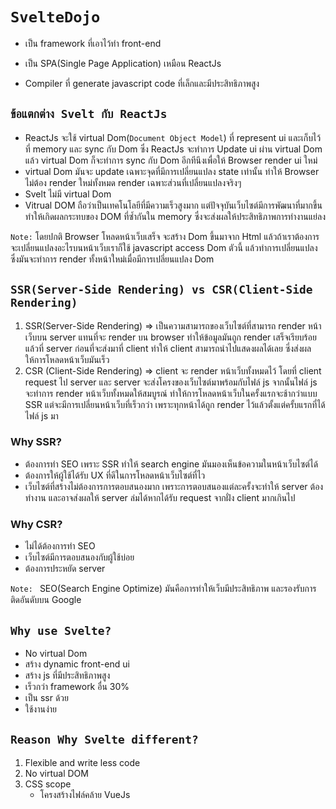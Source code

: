 # `SvelteDojo`

- เป็น framework ที่เอาไว้ทำ front-end

- เป็น SPA(Single Page Application) เหมือน ReactJs

- Compiler ที่ generate javascript code ที่เล็กและมีประสิทธิภาพสูง

## `ข้อแตกต่าง Svelt กับ ReactJs`

- ReactJs จะใช้ virtual Dom(`Document Object Model`) ที่ represent ui และเก็บไว้ที่ memory และ sync กับ Dom ซึ่ง ReactJs จะทำการ Update ui ผ่าน virtual Dom แล้ว virtual Dom ก็จะทำการ sync กับ Dom อีกทีนึงเพื่อให้ Browser render ui ใหม่
- virtual Dom มันจะ update เฉพาะจุดที่มีการเปลี่ยนแปลง state เท่านั้น ทำให้ Browser ไม่ต้อง render ใหม่ทั้งหมด render เฉพาะส่วนที่เปลี่ยนแปลงจริงๆ
- Svelt ไม่มี virtual Dom
- Vitrual DOM ถือว่าเป็นเทคโนโลยีที่มีความเร็วสูงมาก แต่ปัจจุบันเว็บไซต์มีการพัฒนาที่มากขึ้นทำให้เกิดผลกระทบของ DOM ที่ซ้ำกันใน memory ซึ่งจะส่งผลให้ประสิทธิภาพการทำงานแย่ลง

`Note:` โดยปกติ Browser โหลดหน้าเว็บเสร็จ จะสร้าง Dom ขึ้นมาจาก Html แล้วถ้าเราต้องการจะเปลี่ยนแปลงอะไรบนหน้าเว็บเราก็ใช้ javascript access Dom ตัวนี้ แล้วทำการเปลี่ยนแปลง ซึ่งมันจะทำการ render ทั้งหน้าใหม่เมื่อมีการเปลี่ยนแปลง Dom

## `SSR(Server-Side Rendering) vs CSR(Client-Side Rendering)`

1. SSR(Server-Side Rendering) => เป็นความสามารถของเว็บไซต์ที่สามารถ render หน้าเว็บบน server แทนที่จะ render บน browser ทำให้ข้อมูลมันถูก render เสร็จเรียบร้อยแล้วที่ server ก่อนที่จะส่งมาที่ client ทำให้ client สามารถนำไปแสดงผลได้เลย ซี่งส่งผลให้การโหลดหน้าเว็บมันเร็ว
2. CSR (Client-Side Rendering) => client จะ render หน้าเว็บทั้งหมดไว้ โดยที่ client request ไป server และ server จะส่งโครงของเว็บไซต์มาพร้อมกับไฟล์ js จากนั้นไฟล์ js จะทำการ render หน้าเว็บทั้งหมดให้สมบูรณ์ ทำให้การโหลดหน้าเว็บในครั้งแรกจะช้ากว่าแบบ SSR แต่จะมีการเปลี่ยนหน้าเว็บที่เร็วกว่า เพราะทุกหน้าได้ถูก render ไว้แล้วตั้งแต่ครั้บแรกที่ได้ไฟล์ js มา

### Why SSR?

- ต้องการทำ SEO เพราะ SSR ทำให้ search engine มันมองเห็นข้อความในหน้าเว็บไซต์ได้
- ต้องการให้ผู้ใช้ได้รับ UX ที่ดีในการโหลดหน้าเว็บไซต์ที่ไว
- เว็บไซต์ที่สร้างไม่ต้องการการตอบสนองมาก เพราะการตอบสนองแต่ละครั้งจะทำให้ server ต้องทำงาน และอาจส่งผลให้ server ล่มได้หากได้รับ request จากฝั่ง client มากเกินไป

### Why CSR?

- ไม่ได้ต้องการทำ SEO
- เว็บไซต์มีการตอบสนองกับผู้ใช้บ่อย
- ต้องการประหยัด server

`Note: ` SEO(Search Engine Optimize) มันคือการทำให้เว็บมีประสิทธิภาพ และรองรับการติดอันดับบน Google

## `Why use Svelte?`

- No virtual Dom
- สร้าง dynamic front-end ui
- สร้าง js ที่มีประสิทธิภาพสูง
- เร็วกว่า framework อื่น 30%
- เป็น ssr ด้วย
- ใช้งานง่าย

## `Reason Why Svelte different?`

1. Flexible and write less code
2. No virtual DOM
3. CSS scope
   - โครงสร้างไฟล์คล้าย VueJs

